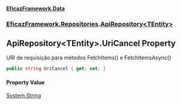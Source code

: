 #### [EficazFramework.Data](EficazFrameworkData.md 'EficazFramework Data')
### [EficazFramework.Repositories](EficazFrameworkData.md#EficazFramework_Repositories 'EficazFramework.Repositories').[ApiRepository&lt;TEntity&gt;](ApiRepository_TEntity_.md 'EficazFramework.Repositories.ApiRepository&lt;TEntity&gt;')
## ApiRepository&lt;TEntity&gt;.UriCancel Property
URI de requisição para métodos FetchItems() e FetchItemsAsync()  
```csharp
public string UriCancel { get; set; }
```
#### Property Value
[System.String](https://docs.microsoft.com/en-us/dotnet/api/System.String 'System.String')
